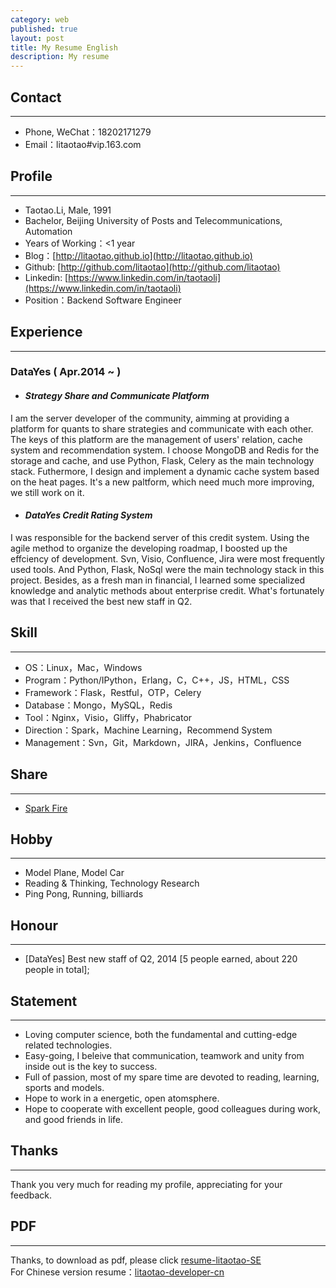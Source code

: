 ```yaml
---
category: web
published: true
layout: post
title: My Resume English
description: My resume
---
```


Contact
---  
---
- Phone, WeChat：18202171279  
- Email：litaotao#vip.163.com  


Profile
---  
---
- Taotao.Li, Male, 1991 
- Bachelor, Beijing University of Posts and Telecommunications, Automation 
- Years of Working：<1 year
- Blog：[http://litaotao.github.io](http://litaotao.github.io)
- Github: [http://github.com/litaotao](http://github.com/litaotao)
- Linkedin: [https://www.linkedin.com/in/taotaoli](https://www.linkedin.com/in/taotaoli)
- Position：Backend Software Engineer

Experience
---  
---

### DataYes ( Apr.2014 ~  )

- #### ***Strategy Share and Communicate Platform***
I am the server developer of the community, aimming at providing a platform for quants to share strategies and communicate with each other. The keys of this platform are the management of users' relation, cache system and recommendation system. I choose MongoDB and Redis for the storage and cache, and use Python, Flask, Celery as the main technology stack. Futhermore, I design and implement a dynamic cache system based on the heat pages. It's a new paltform, which need much more improving, we still work on it.

- #### ***DataYes Credit Rating System***
I was responsible for the backend server of this credit system. Using the agile method to organize the developing roadmap, I boosted up the effciency of development. Svn, Visio, Confluence, Jira were most frequently used tools. And Python, Flask, NoSql were the main technology stack in this project. Besides, as a fresh man in financial, I learned some specialized knowledge and analytic methods about enterprise credit. What's fortunately was that I received the best new staff in Q2.

Skill
---  
---

- OS：Linux，Mac，Windows
- Program：Python/IPython，Erlang，C，C++，JS，HTML，CSS
- Framework：Flask，Restful，OTP，Celery
- Database：Mongo，MySQL，Redis
- Tool：Nginx，Visio，Gliffy，Phabricator
- Direction：Spark，Machine Learning，Recommend System 
- Management：Svn，Git，Markdown，JIRA，Jenkins，Confluence

Share
---  
---
- [Spark Fire](../files/spark-fire.ppt)

Hobby
---  
---
- Model Plane, Model Car
- Reading & Thinking, Technology Research
- Ping Pong, Running, billiards

Honour
---  
---  
- [DataYes] Best new staff of Q2, 2014 [5 people earned, about 220 people in total];


Statement
---
---    
- Loving computer science, both the fundamental and cutting-edge related technologies.
- Easy-going, I beleive that communication, teamwork and unity from inside out is the key to success.
- Full of passion, most of my spare time are devoted to reading, learning, sports and models. 
- Hope to work in a energetic, open atomsphere.
- Hope to cooperate with excellent people, good colleagues during work, and good friends in life.


Thanks
---  
--- 

Thank you very much for reading my profile, appreciating for your feedback.


PDF
---  
--- 

Thanks, to download as pdf, please click [resume-litaotao-SE](../files/litaotao-developer-en.pdf)     
For Chinese version resume：[litaotao-developer-cn](../resume)

